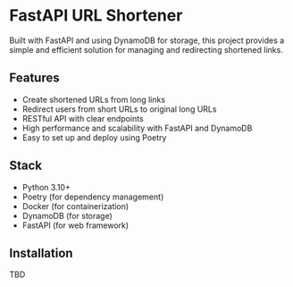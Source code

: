 # FastAPI URL Shortener

Built with FastAPI and using DynamoDB for storage,
this project provides a simple and efficient solution
for managing and redirecting shortened links.

## Features
- Create shortened URLs from long links
- Redirect users from short URLs to original long URLs
- RESTful API with clear endpoints
- High performance and scalability with FastAPI and DynamoDB
- Easy to set up and deploy using Poetry

## Stack
- Python 3.10+
- Poetry (for dependency management)
- Docker (for containerization)
- DynamoDB (for storage)
- FastAPI (for web framework)

## Installation

TBD
